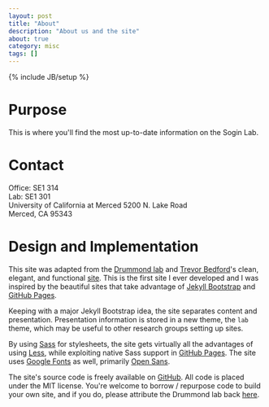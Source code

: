 ```yaml
---
layout: post
title: "About"
description: "About us and the site"
about: true
category: misc
tags: []
---
```

{% include JB/setup %}
<div class="bigspacer"></div>
<div class="bigspacer"></div>
<div class="bigspacer"></div>

<a name="purpose"></a>

# Purpose

This is where you'll find the most up-to-date information on the Sogin Lab. 

<a name="contact"></a>

# Contact
Office: SE1 314 <br/>
Lab: SE1 301<br/>
University of California at Merced
5200 N. Lake Road<br/>
Merced, CA 95343

[map]: https://www.google.com/maps/place/University+of+California+Merced/@37.3660694,-120.4246119,17z/data=!3m1!4b1!4m5!3m4!1s0x809146ac0c97b9d5:0xcc8a56b52388a814!8m2!3d37.3660652!4d-120.4224179

<a name="design"></a>

# Design and Implementation

This site was adapted from the [Drummond lab](http://drummondlab.org/about.html) and [Trevor Bedford]'s clean, elegant, and functional [site][1]. This is the first site I ever developed and I was inspired by the beautiful sites that take advantage of [Jekyll Bootstrap] and [GitHub Pages]. 

Keeping with a major Jekyll Bootstrap idea, the site separates content and presentation. Presentation information is stored in a new theme, the `lab` theme, which may be useful to other research groups setting up sites.

By using [Sass] for stylesheets, the site gets virtually all the advantages of using [Less], while exploiting native Sass support in [GitHub Pages]. The site uses [Google Fonts] as well, primarily [Open Sans].

The site's source code is freely available on [GitHub]. All code is placed under the MIT license. You're welcome to borrow / repurpose code to build your own site, and if you do, please attribute the Drummond lab back [here](http://drummondlab.org/about.html).

[Trevor Bedford]: http://bedford.io/team/trevor-bedford/
[1]: http://bedford.io
[public]: http://bedford.io/misc/about/
[Jekyll Bootstrap]: http://jekyllbootstrap.com
[GitHub Pages]: https://pages.github.com/
[GitHub]: http://github.com/esogin/sogin-lab
[Less]: http://lesscss.org/
[Sass]: http://sass-lang.com/
[Google Fonts]: http://www.google.com/fonts
[Open Sans]: https://www.google.com/fonts/specimen/Open+Sans

